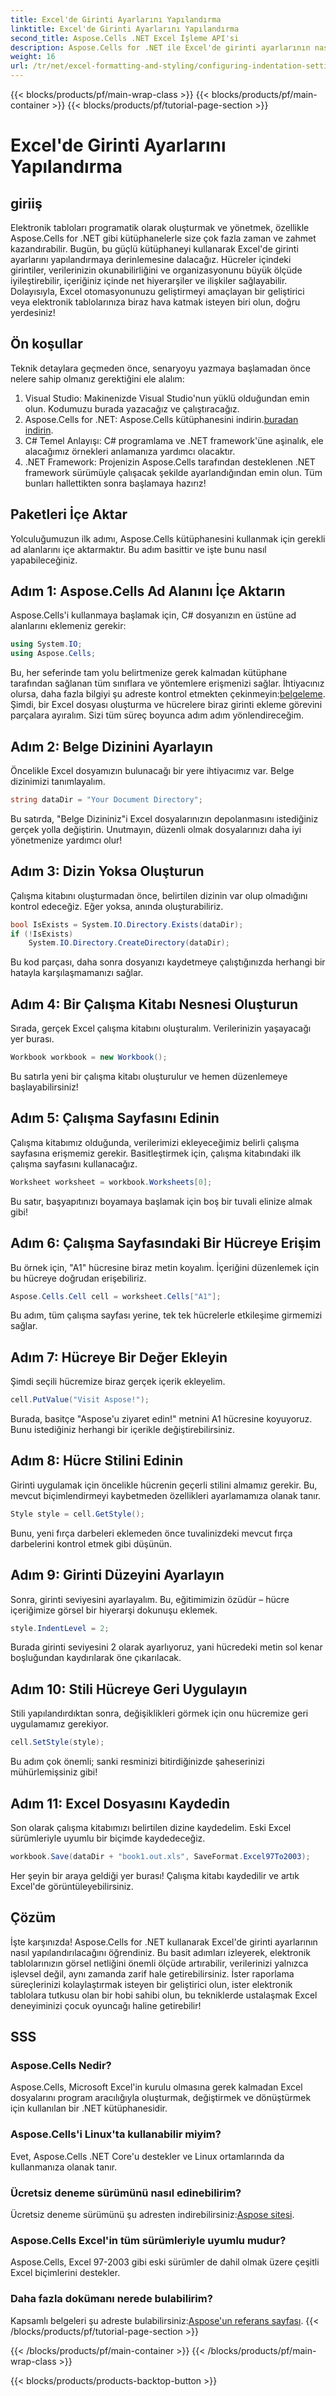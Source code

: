 ```yaml
---
title: Excel'de Girinti Ayarlarını Yapılandırma
linktitle: Excel'de Girinti Ayarlarını Yapılandırma
second_title: Aspose.Cells .NET Excel İşleme API'si
description: Aspose.Cells for .NET ile Excel'de girinti ayarlarının nasıl yapılandırılacağını öğrenin. Excel belgelerinizi zahmetsizce geliştirmek için adım adım kılavuz.
weight: 16
url: /tr/net/excel-formatting-and-styling/configuring-indentation-settings/
---
```


{{< blocks/products/pf/main-wrap-class >}}
{{< blocks/products/pf/main-container >}}
{{< blocks/products/pf/tutorial-page-section >}}

# Excel'de Girinti Ayarlarını Yapılandırma

## giriiş
Elektronik tabloları programatik olarak oluşturmak ve yönetmek, özellikle Aspose.Cells for .NET gibi kütüphanelerle size çok fazla zaman ve zahmet kazandırabilir. Bugün, bu güçlü kütüphaneyi kullanarak Excel'de girinti ayarlarını yapılandırmaya derinlemesine dalacağız. Hücreler içindeki girintiler, verilerinizin okunabilirliğini ve organizasyonunu büyük ölçüde iyileştirebilir, içeriğiniz içinde net hiyerarşiler ve ilişkiler sağlayabilir. Dolayısıyla, Excel otomasyonunuzu geliştirmeyi amaçlayan bir geliştirici veya elektronik tablolarınıza biraz hava katmak isteyen biri olun, doğru yerdesiniz!
## Ön koşullar
Teknik detaylara geçmeden önce, senaryoyu yazmaya başlamadan önce nelere sahip olmanız gerektiğini ele alalım:
1. Visual Studio: Makinenizde Visual Studio'nun yüklü olduğundan emin olun. Kodumuzu burada yazacağız ve çalıştıracağız.
2. Aspose.Cells for .NET: Aspose.Cells kütüphanesini indirin.[buradan indirin](https://releases.aspose.com/cells/net/).
3. C# Temel Anlayışı: C# programlama ve .NET framework'üne aşinalık, ele alacağımız örnekleri anlamanıza yardımcı olacaktır.
4. .NET Framework: Projenizin Aspose.Cells tarafından desteklenen .NET framework sürümüyle çalışacak şekilde ayarlandığından emin olun.
Tüm bunları hallettikten sonra başlamaya hazırız!
## Paketleri İçe Aktar
Yolculuğumuzun ilk adımı, Aspose.Cells kütüphanesini kullanmak için gerekli ad alanlarını içe aktarmaktır. Bu adım basittir ve işte bunu nasıl yapabileceğiniz.
## Adım 1: Aspose.Cells Ad Alanını İçe Aktarın
Aspose.Cells'i kullanmaya başlamak için, C# dosyanızın en üstüne ad alanlarını eklemeniz gerekir:
```csharp
using System.IO;
using Aspose.Cells;
```
 Bu, her seferinde tam yolu belirtmenize gerek kalmadan kütüphane tarafından sağlanan tüm sınıflara ve yöntemlere erişmenizi sağlar. İhtiyacınız olursa, daha fazla bilgiyi şu adreste kontrol etmekten çekinmeyin:[belgeleme](https://reference.aspose.com/cells/net/).
Şimdi, bir Excel dosyası oluşturma ve hücrelere biraz girinti ekleme görevini parçalara ayıralım. Sizi tüm süreç boyunca adım adım yönlendireceğim.
## Adım 2: Belge Dizinini Ayarlayın
Öncelikle Excel dosyamızın bulunacağı bir yere ihtiyacımız var. Belge dizinimizi tanımlayalım.
```csharp
string dataDir = "Your Document Directory";
```
Bu satırda, "Belge Dizininiz"i Excel dosyalarınızın depolanmasını istediğiniz gerçek yolla değiştirin. Unutmayın, düzenli olmak dosyalarınızı daha iyi yönetmenize yardımcı olur!
## Adım 3: Dizin Yoksa Oluşturun
Çalışma kitabını oluşturmadan önce, belirtilen dizinin var olup olmadığını kontrol edeceğiz. Eğer yoksa, anında oluşturabiliriz.
```csharp
bool IsExists = System.IO.Directory.Exists(dataDir);
if (!IsExists)
    System.IO.Directory.CreateDirectory(dataDir);
```
Bu kod parçası, daha sonra dosyanızı kaydetmeye çalıştığınızda herhangi bir hatayla karşılaşmamanızı sağlar.
## Adım 4: Bir Çalışma Kitabı Nesnesi Oluşturun
Sırada, gerçek Excel çalışma kitabını oluşturalım. Verilerinizin yaşayacağı yer burası.
```csharp
Workbook workbook = new Workbook();
```
Bu satırla yeni bir çalışma kitabı oluşturulur ve hemen düzenlemeye başlayabilirsiniz!
## Adım 5: Çalışma Sayfasını Edinin
Çalışma kitabımız olduğunda, verilerimizi ekleyeceğimiz belirli çalışma sayfasına erişmemiz gerekir. Basitleştirmek için, çalışma kitabındaki ilk çalışma sayfasını kullanacağız.
```csharp
Worksheet worksheet = workbook.Worksheets[0];
```
Bu satır, başyapıtınızı boyamaya başlamak için boş bir tuvali elinize almak gibi!
## Adım 6: Çalışma Sayfasındaki Bir Hücreye Erişim
Bu örnek için, "A1" hücresine biraz metin koyalım. İçeriğini düzenlemek için bu hücreye doğrudan erişebiliriz.
```csharp
Aspose.Cells.Cell cell = worksheet.Cells["A1"];
```
Bu adım, tüm çalışma sayfası yerine, tek tek hücrelerle etkileşime girmemizi sağlar.
## Adım 7: Hücreye Bir Değer Ekleyin
Şimdi seçili hücremize biraz gerçek içerik ekleyelim.
```csharp
cell.PutValue("Visit Aspose!");
```
Burada, basitçe "Aspose'u ziyaret edin!" metnini A1 hücresine koyuyoruz. Bunu istediğiniz herhangi bir içerikle değiştirebilirsiniz.
## Adım 8: Hücre Stilini Edinin
Girinti uygulamak için öncelikle hücrenin geçerli stilini almamız gerekir. Bu, mevcut biçimlendirmeyi kaybetmeden özellikleri ayarlamamıza olanak tanır.
```csharp
Style style = cell.GetStyle();
```
Bunu, yeni fırça darbeleri eklemeden önce tuvalinizdeki mevcut fırça darbelerini kontrol etmek gibi düşünün.
## Adım 9: Girinti Düzeyini Ayarlayın
Sonra, girinti seviyesini ayarlayalım. Bu, eğitimimizin özüdür – hücre içeriğimize görsel bir hiyerarşi dokunuşu eklemek.
```csharp
style.IndentLevel = 2;
```
Burada girinti seviyesini 2 olarak ayarlıyoruz, yani hücredeki metin sol kenar boşluğundan kaydırılarak öne çıkarılacak.
## Adım 10: Stili Hücreye Geri Uygulayın
Stili yapılandırdıktan sonra, değişiklikleri görmek için onu hücremize geri uygulamamız gerekiyor.
```csharp
cell.SetStyle(style);
```
Bu adım çok önemli; sanki resminizi bitirdiğinizde şaheserinizi mühürlemişsiniz gibi!
## Adım 11: Excel Dosyasını Kaydedin
Son olarak çalışma kitabımızı belirtilen dizine kaydedelim. Eski Excel sürümleriyle uyumlu bir biçimde kaydedeceğiz.
```csharp
workbook.Save(dataDir + "book1.out.xls", SaveFormat.Excel97To2003);
```
Her şeyin bir araya geldiği yer burası! Çalışma kitabı kaydedilir ve artık Excel'de görüntüleyebilirsiniz.
## Çözüm
İşte karşınızda! Aspose.Cells for .NET kullanarak Excel'de girinti ayarlarının nasıl yapılandırılacağını öğrendiniz. Bu basit adımları izleyerek, elektronik tablolarınızın görsel netliğini önemli ölçüde artırabilir, verilerinizi yalnızca işlevsel değil, aynı zamanda zarif hale getirebilirsiniz. İster raporlama süreçlerinizi kolaylaştırmak isteyen bir geliştirici olun, ister elektronik tablolara tutkusu olan bir hobi sahibi olun, bu tekniklerde ustalaşmak Excel deneyiminizi çocuk oyuncağı haline getirebilir!
## SSS
### Aspose.Cells Nedir?
Aspose.Cells, Microsoft Excel'in kurulu olmasına gerek kalmadan Excel dosyalarını program aracılığıyla oluşturmak, değiştirmek ve dönüştürmek için kullanılan bir .NET kütüphanesidir.
### Aspose.Cells'i Linux'ta kullanabilir miyim?
Evet, Aspose.Cells .NET Core'u destekler ve Linux ortamlarında da kullanmanıza olanak tanır.
### Ücretsiz deneme sürümünü nasıl edinebilirim?
 Ücretsiz deneme sürümünü şu adresten indirebilirsiniz:[Aspose sitesi](https://releases.aspose.com/).
### Aspose.Cells Excel'in tüm sürümleriyle uyumlu mudur?
Aspose.Cells, Excel 97-2003 gibi eski sürümler de dahil olmak üzere çeşitli Excel biçimlerini destekler.
### Daha fazla dokümanı nerede bulabilirim?
Kapsamlı belgeleri şu adreste bulabilirsiniz:[Aspose'un referans sayfası](https://reference.aspose.com/cells/net/).
{{< /blocks/products/pf/tutorial-page-section >}}

{{< /blocks/products/pf/main-container >}}
{{< /blocks/products/pf/main-wrap-class >}}

{{< blocks/products/products-backtop-button >}}
